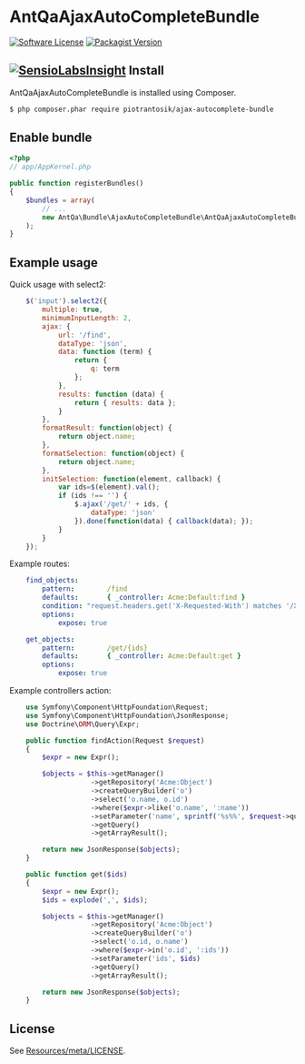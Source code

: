 AntQaAjaxAutoCompleteBundle
===========================

[![Software License](https://img.shields.io/badge/license-MIT-brightgreen.svg?style=flat-square)](LICENSE)
[![Packagist Version](https://img.shields.io/packagist/v/antqa/ajax-autocomplete-bundle.svg?style=flat-square)](https://packagist.org/packages/antqa/ajax-autocomplete-bundle)

[![SensioLabsInsight](https://insight.sensiolabs.com/projects/df8fc243-855f-435e-b2c5-bc0cb06f7d14/big.png)](https://insight.sensiolabs.com/projects/df8fc243-855f-435e-b2c5-bc0cb06f7d14)
Install
-------

AntQaAjaxAutoCompleteBundle is installed using Composer.

```bash
$ php composer.phar require piotrantosik/ajax-autocomplete-bundle
```

Enable bundle
-------------

```php
<?php
// app/AppKernel.php

public function registerBundles()
{
    $bundles = array(
        // ...
        new AntQa\Bundle\AjaxAutoCompleteBundle\AntQaAjaxAutoCompleteBundle(),
    );
}
```

Example usage
-------

Quick usage with select2:

```javascript
    $('input').select2({
        multiple: true,
        minimumInputLength: 2,
        ajax: {
            url: '/find',
            dataType: 'json',
            data: function (term) {
                return {
                    q: term
                };
            },
            results: function (data) {
                return { results: data };
            }
        },
        formatResult: function(object) {
            return object.name;
        },
        formatSelection: function(object) {
            return object.name;
        },
        initSelection: function(element, callback) {
            var ids=$(element).val();
            if (ids !== '') {
                $.ajax('/get/' + ids, {
                    dataType: 'json'
                }).done(function(data) { callback(data); });
            }
        }
    });
```

Example routes:

```yaml
    find_objects:
        pattern:        /find
        defaults:       { _controller: Acme:Default:find }
        condition: "request.headers.get('X-Requested-With') matches '/XmlHttpRequest/i'"
        options:
            expose: true

    get_objects:
        pattern:        /get/{ids}
        defaults:       { _controller: Acme:Default:get }
        options:
            expose: true
```

Example controllers action:

```php
    use Symfony\Component\HttpFoundation\Request;
    use Symfony\Component\HttpFoundation\JsonResponse;
    use Doctrine\ORM\Query\Expr;

    public function findAction(Request $request)
    {
        $expr = new Expr();

        $objects = $this->getManager()
                    ->getRepository('Acme:Object')
                    ->createQueryBuilder('o')
                    ->select('o.name, o.id')
                    ->where($expr->like('o.name', ':name'))
                    ->setParameter('name', sprintf('%s%%', $request->query->get('q', '')))
                    ->getQuery()
                    ->getArrayResult();

        return new JsonResponse($objects);
    }

    public function get($ids)
    {
        $expr = new Expr();
        $ids = explode(',', $ids);

        $objects = $this->getManager()
                    ->getRepository('Acme:Object')
                    ->createQueryBuilder('o')
                    ->select('o.id, o.name')
                    ->where($expr->in('o.id', ':ids'))
                    ->setParameter('ids', $ids)
                    ->getQuery()
                    ->getArrayResult();

        return new JsonResponse($objects);
    }
```

License
-------

See [Resources/meta/LICENSE](https://github.com/piotrantosik/AntQaAjaxAutoCompleteBundle/blob/master/Resources/meta/LICENSE).
